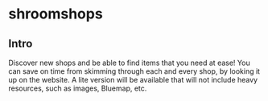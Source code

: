 # shroomshops

## Intro

Discover new shops and be able to find items that you need at ease! You can save on time from skimming through each and every shop, by looking it up on the website. A lite version will be available that will not include heavy resources, such as images, Bluemap, etc.

